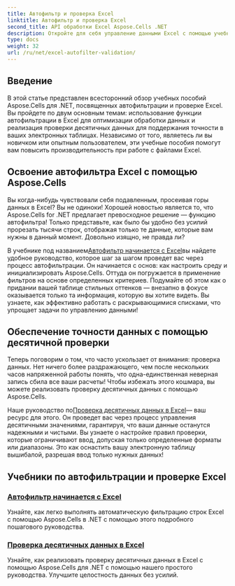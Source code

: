 ```yaml
---
title: Автофильтр и проверка Excel
linktitle: Автофильтр и проверка Excel
second_title: API обработки Excel Aspose.Cells .NET
description: Откройте для себя управление данными Excel с помощью учебных пособий Aspose.Cells для .NET. Изучите автоматическую фильтрацию и проверку десятичных знаков для улучшения ваших электронных таблиц.
type: docs
weight: 32
url: /ru/net/excel-autofilter-validation/
---
```

## Введение

В этой статье представлен всесторонний обзор учебных пособий Aspose.Cells для .NET, посвященных автофильтрации и проверке Excel. Вы пройдете по двум основным темам: использование функции автофильтрации в Excel для оптимизации обработки данных и реализация проверки десятичных данных для поддержания точности в ваших электронных таблицах. Независимо от того, являетесь ли вы новичком или опытным пользователем, эти учебные пособия помогут вам повысить производительность при работе с файлами Excel.

## Освоение автофильтра Excel с помощью Aspose.Cells

Вы когда-нибудь чувствовали себя подавленным, просеивая горы данных в Excel? Вы не одиноки! Хорошей новостью является то, что Aspose.Cells for .NET предлагает превосходное решение — функцию автофильтра! Только представьте, как было бы удобно без усилий прорезать тысячи строк, отображая только те данные, которые вам нужны в данный момент. Довольно изящно, не правда ли?

 В учебнике под названием[Автофильтр начинается с Excel](./autofilter-begins-with-in-excel/)вы найдете удобное руководство, которое шаг за шагом проведет вас через процесс автофильтрации. Он начинается с основ: как настроить среду и инициализировать Aspose.Cells. Оттуда он погружается в применение фильтров на основе определенных критериев. Подумайте об этом как о придании вашей таблице стильных оттенков — внезапно в фокусе оказывается только та информация, которую вы хотите видеть. Вы узнаете, как эффективно работать с раскрывающимися списками, что упрощает задачи по управлению данными!

## Обеспечение точности данных с помощью десятичной проверки

Теперь поговорим о том, что часто ускользает от внимания: проверка данных. Нет ничего более раздражающего, чем после нескольких часов напряженной работы понять, что одна-единственная неверная запись сбила все ваши расчеты! Чтобы избежать этого кошмара, вы можете реализовать проверку десятичных данных с помощью Aspose.Cells. 

 Наше руководство по[Проверка десятичных данных в Excel](./decimal-data-validation-in-excel/)— ваш ресурс для этого. Он проведет вас через процесс управления десятичными значениями, гарантируя, что ваши данные останутся надежными и чистыми. Вы узнаете о настройке правил проверки, которые ограничивают ввод, допуская только определенные форматы или диапазоны. Это как оснастить вашу электронную таблицу вышибалой, разрешая ввод только нужных данных!

## Учебники по автофильтрации и проверке Excel
### [Автофильтр начинается с Excel](./autofilter-begins-with-in-excel/)
Узнайте, как легко выполнять автоматическую фильтрацию строк Excel с помощью Aspose.Cells в .NET с помощью этого подробного пошагового руководства.
### [Проверка десятичных данных в Excel](./decimal-data-validation-in-excel/)
Узнайте, как реализовать проверку десятичных данных в Excel с помощью Aspose.Cells для .NET с помощью нашего простого руководства. Улучшите целостность данных без усилий.